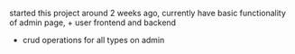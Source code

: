 started this project around 2 weeks ago, currently have basic functionality of admin page, + user frontend and backend
+ crud operations for all types on admin
